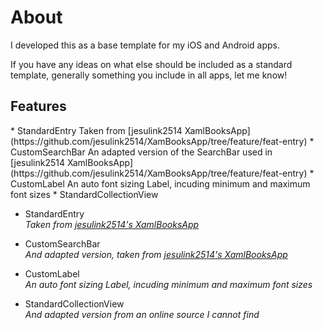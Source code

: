 <h1>About</h1>
<p>I developed this as a base template for my iOS and Android apps.</p>
<p>If you have any ideas on what else should be included as a standard template, generally something you include in all apps, let me know!</p>

<h2>Features</h2>
* StandardEntry  
Taken from [jesulink2514 XamlBooksApp](https://github.com/jesulink2514/XamBooksApp/tree/feature/feat-entry)
* CustomSearchBar  
An adapted version of the SearchBar used in [jesulink2514 XamlBooksApp](https://github.com/jesulink2514/XamBooksApp/tree/feature/feat-entry)
* CustomLabel  
An auto font sizing Label, incuding minimum and maximum font sizes
* StandardCollectionView  

<ul>
  <li>
    <p>
      StandardEntry<br>
      <i>Taken from <a href="https://github.com/jesulink2514/XamBooksApp/tree/feature/feat-entry">jesulink2514's XamlBooksApp</a></i>
    </p>
  </li>
  <li>
    <p>
      CustomSearchBar<br>
      <i>And adapted version, taken from <a href="https://github.com/jesulink2514/XamBooksApp/tree/feature/feat-entry">jesulink2514's XamlBooksApp</a></i>
    </p>
  </li>
  <li>
    <p>
      CustomLabel<br>
      <i>An auto font sizing Label, incuding minimum and maximum font sizes</i>
    </p>
  </li>
  <li>
    <p>
      StandardCollectionView<br>
      <i>And adapted version from an online source I cannot find</i>
    </p>
  </li>
</ul>

